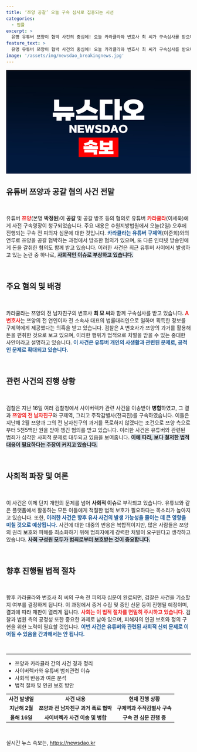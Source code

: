 ```yaml
---
title: ‘쯔양 공갈’ 오늘 구속 심사로 집중되는 시선
categories:
  - 법률
excerpt: >
  유명 유튜버 쯔양이 협박 사건의 중심에! 오늘 카라큘라와 변호사 최 씨가 구속심사를 받으며 치열한 법정 공방이 시작됩니다. 진실의 이면은 무엇일까? 클릭해 확인하세요!
feature_text: >
  유명 유튜버 쯔양이 협박 사건의 중심에! 오늘 카라큘라와 변호사 최 씨가 구속심사를 받으며 치열한 법정 공방이 시작됩니다. 진실의 이면은 무엇일까? 클릭해 확인하세요!
image: '/assets/img/newsdao_breakingnews.jpg'
---
```


<p><img src="/assets/img/newsdao_breakingnews.jpg" alt="ontimetimes 속보" /></p>

<h2 data-ke-size="size26">유튜버 쯔양과 공갈 혐의 사건 전말</h2>

<p data-ke-size="size16">&nbsp;</p>  

<p>유튜버 <b><span style="color: #ee2323;">쯔양</span></b>(본명 <b>박정원</b>)이 <b>공갈</b> 및 공갈 방조 등의 혐의로 유튜버 <b><span style="color: #ee2323;">카라큘라</span></b>(이세욱)에게 사전 구속영장이 청구되었습니다. 주요 내용은 수원지방법원에서 오늘(2일) 오후에 진행되는 구속 전 피의자 심문에 대한 것입니다. <b><span style="color: #1a5490;">카라큘라는 유튜버 구제역</span></b>(이준희)와의 연루로 쯔양을 공갈 협박하는 과정에서 방조한 혐의가 있으며, 또 다른 인터넷 방송인에게 돈을 갈취한 혐의도 함께 받고 있습니다. 이러한 사건은 최근 유튜버 사이에서 발생하고 있는 논란 중 하나로, <b><span style="background-color: #21538527;">사회적인 이슈로 부상하고 있습니다.</span></b>  </p>

<p data-ke-size="size16">&nbsp;</p>  

<h2 data-ke-size="size26">주요 혐의 및 배경</h2>

<p data-ke-size="size16">&nbsp;</p>  

<p>카라큘라는 쯔양의 전 남자친구의 변호사 <b>최 모 씨</b>와 함께 구속심사를 받고 있습니다. <b><span style="color: #ee2323;">A 변호사</span></b>는 쯔양의 전 연인이자 전 소속사 대표의 법률대리인으로 일하며 획득한 정보를 구제역에게 제공했다는 의혹을 받고 있습니다. 검찰은 A 변호사가 쯔양의 과거를 활용해 돈을 편취한 것으로 보고 있으며, 이러한 행위가 법적으로 처벌을 받을 수 있는 중대한 사안이라고 설명하고 있습니다. <b><span style="color: #1a5490;">이 사건은 유튜버 개인의 사생활과 관련된 문제로, 공적인 문제로 확대되고 있습니다.</span></b>  </p>

<p data-ke-size="size16">&nbsp;</p>  

<h2 data-ke-size="size26">관련 사건의 진행 상황</h2>

<p data-ke-size="size16">&nbsp;</p>  

<p>검찰은 지난 16일 여러 검찰청에서 사이버렉카 관련 사건을 이송받아 <b>병합</b>하였고, 그 결과 <b><span style="color: #ee2323;">쯔양의 전 남자친구</span></b>와 구제역, 그리고 주작감별사(전국진)를 구속하였습니다. 이들은 지난해 2월 쯔양과 그의 전 남자친구의 과거를 폭로하지 않겠다는 조건으로 쯔양 측으로부터 5천5백만 원을 받아 챙긴 혐의를 받고 있습니다. 이러한 사건은 유튜버와 관련된 범죄가 심각한 사회적 문제로 대두되고 있음을 보여줍니다. <b><span style="background-color: #21538527;">이에 따라, 보다 철저한 법적 대응이 필요하다는 주장이 커지고 있습니다.</span></b>  </p>

<p data-ke-size="size16">&nbsp;</p>  

<h2 data-ke-size="size26">사회적 파장 및 여론</h2>

<p data-ke-size="size16">&nbsp;</p>  

<p>이 사건은 이제 단지 개인의 문제를 넘어 <b>사회적 이슈</b>로 부각되고 있습니다. 유튜브와 같은 플랫폼에서 활동하는 모든 이들에게 적절한 법적 보호가 필요하다는 목소리가 높아지고 있습니다. 또한, <b><span style="color: #1a5490;">이러한 사건은 향후 유사 사건의 발생 가능성을 줄이는 데 큰 영향을 미칠 것으로 예상됩니다.</span></b> 사건에 대한 대중의 반응은 복합적이지만, 많은 사람들은 쯔양의 권리 보호와 피해를 최소화하기 위해 범죄자에게 강력한 처벌이 요구된다고 생각하고 있습니다. <b><span style="background-color: #21538527;">사회 구성원 모두가 범죄로부터 보호받는 것이 중요합니다.</span></b>  </p>

<p data-ke-size="size16">&nbsp;</p>  

<h2 data-ke-size="size26">향후 진행될 법적 절차</h2>

<p data-ke-size="size16">&nbsp;</p>  

<p>향후 카라큘라와 변호사 최 씨의 구속 전 피의자 심문이 완료되면, 검찰은 사건을 기소할지 여부를 결정하게 됩니다. 이 과정에서 증거 수집 및 증인 신문 등이 진행될 예정이며, 결과에 따라 재판이 열리게 됩니다. <b><span style="color: #ee2323;">사회는 이 법적 절차를 면밀히 주시하고 있습니다.</span></b> 검찰과 법원 측의 공정성 또한 중요한 과제로 남아 있으며, 피해자의 인권 보호와 정의 구현을 위한 노력이 필요할 것입니다. <b><span style="color: #1a5490;">이번 사건은 유튜버와 관련된 사회적 신뢰 문제로 이어질 수 있음을 간과해서는 안 됩니다.</span></b>  </p>

<p data-ke-size="size16">&nbsp;</p>  

<hr>  

<ul>  
<li>쯔양과 카라큘라 간의 사건 경과 정리</li>  
<li>사이버렉카와 유튜버 범죄관련 이슈</li>  
<li>사회적 반응과 여론 분석</li>  
<li>법적 절차 및 인권 보호 방안</li>  
</ul>  

<table>  
<tr>  
<td style="text-align: center; height: 17px;"><b>사건 발생일</b></td>  
<td style="text-align: center; height: 17px;"><b>사건 내용</b></td>  
<td style="text-align: center; height: 17px;"><b>현재 진행 상황</b></td>  
</tr>  
<tr>  
<td style="text-align: center; height: 17px;"><b>지난해 2월</b></td>  
<td style="text-align: center; height: 17px;"><b>쯔양과 전 남자친구 과거 폭로 협박</b></td>  
<td style="text-align: center; height: 17px;"><b>구제역과 주작감별사 구속</b></td>  
</tr>  
<tr>  
<td style="text-align: center; height: 17px;"><b>올해 16일</b></td>  
<td style="text-align: center; height: 17px;"><b>사이버렉카 사건 이송 및 병합</b></td>  
<td style="text-align: center; height: 17px;"><b>구속 전 심문 진행 중</b></td>  
</tr>  
</table>  

<p data-ke-size="size16">&nbsp;</p>  
실시간 뉴스 속보는, <a href="https://newsdao.kr" rel="dofollow">https://newsdao.kr</a>



